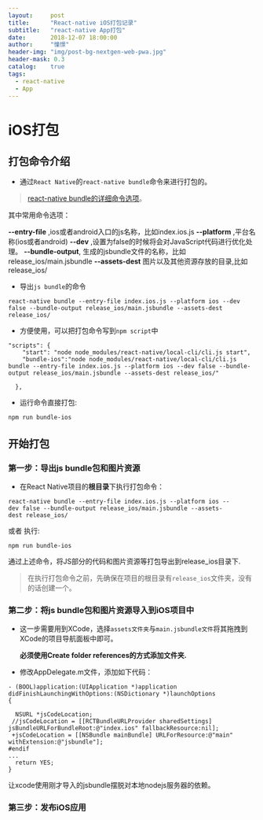 ```yaml
---
layout:     post
title:      "React-native iOS打包记录"
subtitle:   "react-native App打包"
date:       2018-12-07 18:00:00
author:     "憧憬"
header-img: "img/post-bg-nextgen-web-pwa.jpg"
header-mask: 0.3
catalog:    true
tags:
  - react-native
  - App
---
```

# iOS打包

## 打包命令介绍

* 通过`React Native`的`react-native bundle`命令来进行打包的。

>[react-native bundle的详细命令选项](https://github.com/facebook/react-native/blob/master/local-cli/bundle/bundleCommandLineArgs.js)。


其中常用命令选项：

**--entry-file** ,ios或者android入口的js名称，比如index.ios.js
**--platform** ,平台名称(ios或者android)
**--dev** ,设置为false的时候将会对JavaScript代码进行优化处理。
**--bundle-output**, 生成的jsbundle文件的名称，比如release_ios/main.jsbundle
**--assets-dest** 图片以及其他资源存放的目录,比如release_ios/

* 导出`js bundle`的命令

```
react-native bundle --entry-file index.ios.js --platform ios --dev false --bundle-output release_ios/main.jsbundle --assets-dest release_ios/
```

* 方便使用，可以把打包命令写到`npm script`中

```
"scripts": {
    "start": "node node_modules/react-native/local-cli/cli.js start",
    "bundle-ios":"node node_modules/react-native/local-cli/cli.js bundle --entry-file index.ios.js --platform ios --dev false --bundle-output release_ios/main.jsbundle --assets-dest release_ios/"

  },
```


* 运行命令直接打包:

```
npm run bundle-ios
```

## 开始打包

### 第一步：导出js bundle包和图片资源

* 在React Native项目的**根目录**下执行打包命令：

```
react-native bundle --entry-file index.ios.js --platform ios --dev false --bundle-output release_ios/main.jsbundle --assets-dest release_ios/
```
或者 执行:

```
npm run bundle-ios
```


通过上述命令，将JS部分的代码和图片资源等打包导出到release_ios目录下.

> 在执行打包命令之前，先确保在项目的根目录有`release_ios`文件夹，没有的话创建一个。


### 第二步：将js bundle包和图片资源导入到iOS项目中

* 这一步需要用到XCode，选择`assets文件夹`与`main.jsbundle文件`将其拖拽到XCode的项目导航面板中即可。

    **必须使用Create folder references的方式添加文件夹.**


* 修改AppDelegate.m文件，添加如下代码：

```
- (BOOL)application:(UIApplication *)application didFinishLaunchingWithOptions:(NSDictionary *)launchOptions
{
 
  NSURL *jsCodeLocation;
 //jsCodeLocation = [[RCTBundleURLProvider sharedSettings] jsBundleURLForBundleRoot:@"index.ios" fallbackResource:nil];
 +jsCodeLocation = [[NSBundle mainBundle] URLForResource:@"main" withExtension:@"jsbundle"];
#endif
...
  return YES;
}
```

让xcode使用刚才导入的jsbundle摆脱对本地nodejs服务器的依赖。

### 第三步：发布iOS应用




